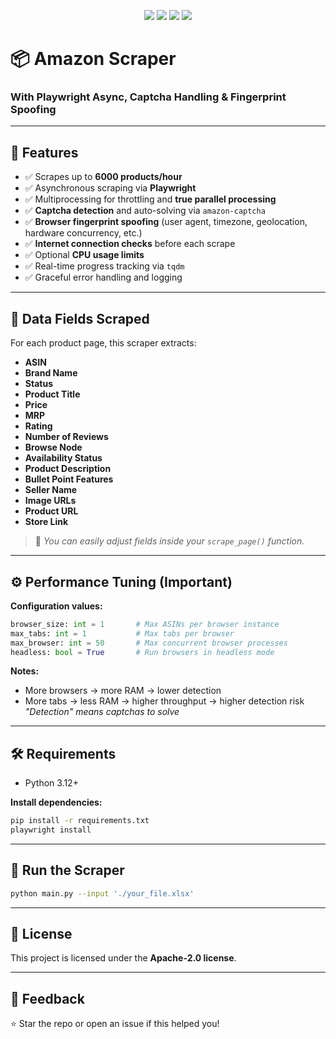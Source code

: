 <p align="center">
  <img src="https://img.shields.io/badge/python-3.12%2B-blue?style=for-the-badge" />
  <img src="https://img.shields.io/badge/playwright-async-green?style=for-the-badge" />
  <img src="https://img.shields.io/badge/captcha-solving-orange?style=for-the-badge" />
  <img src="https://img.shields.io/badge/fingerprint-spoofing-purple?style=for-the-badge" />
</p>

# 📦 Amazon Scraper

### With Playwright Async, Captcha Handling & Fingerprint Spoofing

---

## 📑 Features

- ✅ Scrapes up to **6000 products/hour**
- ✅ Asynchronous scraping via **Playwright**
- ✅ Multiprocessing for throttling and **true parallel processing**
- ✅ **Captcha detection** and auto-solving via `amazon-captcha`
- ✅ **Browser fingerprint spoofing** (user agent, timezone, geolocation, hardware concurrency, etc.)
- ✅ **Internet connection checks** before each scrape
- ✅ Optional **CPU usage limits**
- ✅ Real-time progress tracking via `tqdm`
- ✅ Graceful error handling and logging

---

## 📄 Data Fields Scraped

For each product page, this scraper extracts:

- **ASIN**
- **Brand Name**
- **Status**
- **Product Title**
- **Price**
- **MRP**
- **Rating**
- **Number of Reviews**
- **Browse Node**
- **Availability Status**
- **Product Description**
- **Bullet Point Features**
- **Seller Name**
- **Image URLs**
- **Product URL**
- **Store Link**

> 📌 *You can easily adjust fields inside your `scrape_page()` function.*

---

## ⚙️ Performance Tuning (Important)

**Configuration values:**

```python
browser_size: int = 1       # Max ASINs per browser instance
max_tabs: int = 1           # Max tabs per browser
max_browser: int = 50       # Max concurrent browser processes
headless: bool = True       # Run browsers in headless mode
```

**Notes:**

- More browsers → more RAM → lower detection
- More tabs → less RAM → higher throughput → higher detection risk  
*"Detection" means captchas to solve*

---

## 🛠️ Requirements

- Python 3.12+

**Install dependencies:**

```bash
pip install -r requirements.txt
playwright install
```

---

## 🚀 Run the Scraper

```bash
python main.py --input './your_file.xlsx'
```

---

## 📜 License

This project is licensed under the **Apache-2.0 license**.

---

## 💬 Feedback

⭐ Star the repo or open an issue if this helped you!
